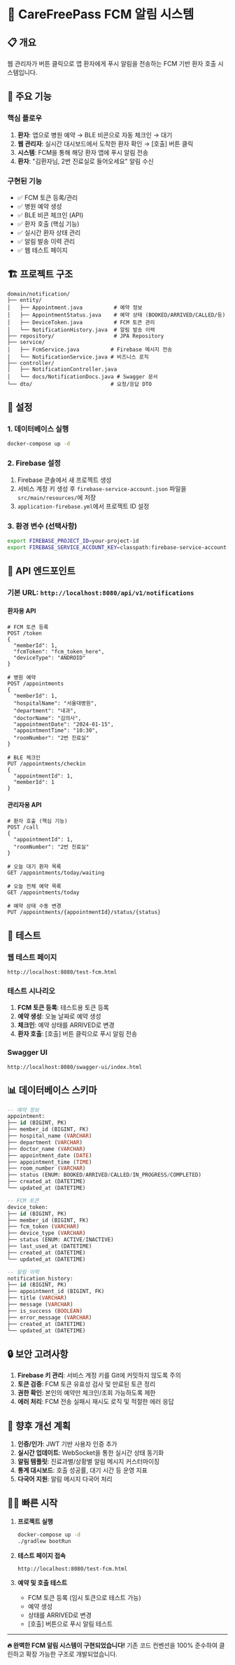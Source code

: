 # 🔔 CareFreePass FCM 알림 시스템

## 📋 개요
웹 관리자가 버튼 클릭으로 앱 환자에게 푸시 알림을 전송하는 FCM 기반 환자 호출 시스템입니다.

## 🚀 주요 기능

### 핵심 플로우
1. **환자**: 앱으로 병원 예약 → BLE 비콘으로 자동 체크인 → 대기
2. **웹 관리자**: 실시간 대시보드에서 도착한 환자 확인 → [호출] 버튼 클릭
3. **시스템**: FCM을 통해 해당 환자 앱에 푸시 알림 전송
4. **환자**: "김환자님, 2번 진료실로 들어오세요" 알림 수신

### 구현된 기능
- ✅ FCM 토큰 등록/관리
- ✅ 병원 예약 생성
- ✅ BLE 비콘 체크인 (API)
- ✅ 환자 호출 (핵심 기능)
- ✅ 실시간 환자 상태 관리
- ✅ 알림 발송 이력 관리
- ✅ 웹 테스트 페이지

## 🏗 프로젝트 구조

```
domain/notification/
├── entity/
│   ├── Appointment.java          # 예약 정보
│   ├── AppointmentStatus.java    # 예약 상태 (BOOKED/ARRIVED/CALLED/등)
│   ├── DeviceToken.java          # FCM 토큰 관리
│   └── NotificationHistory.java  # 알림 발송 이력
├── repository/                   # JPA Repository
├── service/
│   ├── FcmService.java          # Firebase 메시지 전송
│   └── NotificationService.java # 비즈니스 로직
├── controller/
│   ├── NotificationController.java
│   └── docs/NotificationDocs.java # Swagger 문서
└── dto/                         # 요청/응답 DTO
```

## 🔧 설정

### 1. 데이터베이스 실행
```bash
docker-compose up -d
```

### 2. Firebase 설정
1. Firebase 콘솔에서 새 프로젝트 생성
2. 서비스 계정 키 생성 후 `firebase-service-account.json` 파일을 `src/main/resources/`에 저장
3. `application-firebase.yml`에서 프로젝트 ID 설정

### 3. 환경 변수 (선택사항)
```bash
export FIREBASE_PROJECT_ID=your-project-id
export FIREBASE_SERVICE_ACCOUNT_KEY=classpath:firebase-service-account.json
```

## 📱 API 엔드포인트

### 기본 URL: `http://localhost:8080/api/v1/notifications`

#### 환자용 API
```http
# FCM 토큰 등록
POST /token
{
  "memberId": 1,
  "fcmToken": "fcm_token_here",
  "deviceType": "ANDROID"
}

# 병원 예약
POST /appointments
{
  "memberId": 1,
  "hospitalName": "서울대병원",
  "department": "내과",
  "doctorName": "김의사",
  "appointmentDate": "2024-01-15",
  "appointmentTime": "10:30",
  "roomNumber": "2번 진료실"
}

# BLE 체크인
PUT /appointments/checkin
{
  "appointmentId": 1,
  "memberId": 1
}
```

#### 관리자용 API
```http
# 환자 호출 (핵심 기능)
POST /call
{
  "appointmentId": 1,
  "roomNumber": "2번 진료실"
}

# 오늘 대기 환자 목록
GET /appointments/today/waiting

# 오늘 전체 예약 목록  
GET /appointments/today

# 예약 상태 수동 변경
PUT /appointments/{appointmentId}/status/{status}
```

## 🧪 테스트

### 웹 테스트 페이지
```
http://localhost:8080/test-fcm.html
```

### 테스트 시나리오
1. **FCM 토큰 등록**: 테스트용 토큰 등록
2. **예약 생성**: 오늘 날짜로 예약 생성
3. **체크인**: 예약 상태를 ARRIVED로 변경
4. **환자 호출**: [호출] 버튼 클릭으로 푸시 알림 전송

### Swagger UI
```
http://localhost:8080/swagger-ui/index.html
```

## 📊 데이터베이스 스키마

```sql
-- 예약 정보
appointment:
├── id (BIGINT, PK)
├── member_id (BIGINT, FK)
├── hospital_name (VARCHAR)
├── department (VARCHAR)
├── doctor_name (VARCHAR)
├── appointment_date (DATE)
├── appointment_time (TIME)
├── room_number (VARCHAR)
├── status (ENUM: BOOKED/ARRIVED/CALLED/IN_PROGRESS/COMPLETED)
├── created_at (DATETIME)
└── updated_at (DATETIME)

-- FCM 토큰
device_token:
├── id (BIGINT, PK)
├── member_id (BIGINT, FK)
├── fcm_token (VARCHAR)
├── device_type (VARCHAR)
├── status (ENUM: ACTIVE/INACTIVE)
├── last_used_at (DATETIME)
├── created_at (DATETIME)
└── updated_at (DATETIME)

-- 알림 이력
notification_history:
├── id (BIGINT, PK)
├── appointment_id (BIGINT, FK)
├── title (VARCHAR)
├── message (VARCHAR)
├── is_success (BOOLEAN)
├── error_message (VARCHAR)
├── created_at (DATETIME)
└── updated_at (DATETIME)
```

## 🔒 보안 고려사항

1. **Firebase 키 관리**: 서비스 계정 키를 Git에 커밋하지 않도록 주의
2. **토큰 검증**: FCM 토큰 유효성 검사 및 만료된 토큰 정리
3. **권한 확인**: 본인의 예약만 체크인/조회 가능하도록 제한
4. **에러 처리**: FCM 전송 실패시 재시도 로직 및 적절한 에러 응답

## 🎯 향후 개선 계획

1. **인증/인가**: JWT 기반 사용자 인증 추가
2. **실시간 업데이트**: WebSocket을 통한 실시간 상태 동기화
3. **알림 템플릿**: 진료과별/상황별 알림 메시지 커스터마이징
4. **통계 대시보드**: 호출 성공률, 대기 시간 등 운영 지표
5. **다국어 지원**: 알림 메시지 다국어 처리

## 🏃‍♂️ 빠른 시작

1. **프로젝트 실행**
   ```bash
   docker-compose up -d
   ./gradlew bootRun
   ```

2. **테스트 페이지 접속**
   ```
   http://localhost:8080/test-fcm.html
   ```

3. **예약 및 호출 테스트**
   - FCM 토큰 등록 (임시 토큰으로 테스트 가능)
   - 예약 생성
   - 상태를 ARRIVED로 변경
   - [호출] 버튼으로 푸시 알림 테스트

---

**🔥 완벽한 FCM 알림 시스템이 구현되었습니다!**
기존 코드 컨벤션을 100% 준수하여 클린하고 확장 가능한 구조로 개발되었습니다.